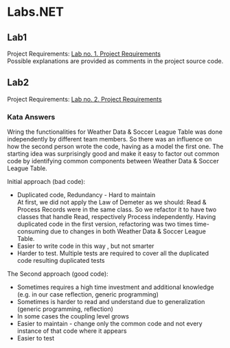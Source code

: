 # Labs.NET

## Lab1

Project Requirements: [Lab no. 1. Project Requirements](https://docs.google.com/document/d/1yvDcGLEIEMuLAceOTZ-n00U9XvVxnUiN/edit)  
Possible explanations are provided as comments in the project source code.

## Lab2  

Project Requirements: [Lab no. 2. Project Requirements](http://codekata.com/kata/kata04-data-munging/)  

### Kata Answers  

Wring the functionalities for Weather Data & Soccer League Table was done independently by different team members. So there was an influence on how the second person wrote the code, having as a model the first one. The starting idea was surprisingly good and make it easy to factor out common code by identifying common components between Weather Data & Soccer League Table.  

Initial approach (bad code):  
- Duplicated code, Redundancy - Hard to maintain  
  At first, we did not apply the Law of Demeter as we should: Read & Process Records were in the same class. So we refactor it to have two classes that handle Read, respectively Process independently. Having duplicated code in the first version, refactoring was two times time-consuming due to changes in both Weather Data & Soccer League Table.
- Easier to write code in this way , but not smarter  
- Harder to test. Multiple tests are required to cover all the duplicated code resulting duplicated tests  

The Second approach (good code):  
- Sometimes requires a high time investment and additional knowledge (e.g. in our case reflection, generic programming)  
- Sometimes is harder to read and understand due to generalization (generic programming, reflection)  
- In some cases the coupling level grows  
- Easier to maintain - change only the common code and not every instance of that code where it appears  
- Easier to test 
